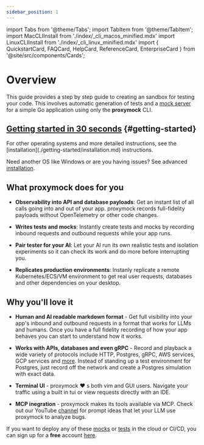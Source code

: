 ```yaml
---
sidebar_position: 1
---
```

import Tabs from '@theme/Tabs';
import TabItem from '@theme/TabItem';
import MacCLIInstall from './index/\_cli_macos_minified.mdx'
import LinuxCLIInstall from './index/\_cli_linux_minified.mdx'
import { 
  QuickstartCard, 
  FAQCard, 
  HelpCard, 
  ReferenceCard, 
  EnterpriseCard 
} from '@site/src/components/Cards';

# Overview

This guide provides a step by step guide to creating an sandbox for testing your code. This involves automatic generation of tests and a [mock server](reference/glossary.md#mock-server) for a simple Go application using only the **proxymock** CLI.

## [Getting started in 30 seconds](./getting-started/quickstart) {#getting-started}

<Tabs>
  <TabItem value="mac" label="macOS">
    <MacCLIInstall />
  </TabItem>
  <TabItem value="linux" label="Linux">
    <LinuxCLIInstall />
  </TabItem>
  <TabItem value="binary" label="Other (Detailed)">
    For other operating systems and more detailed instructions, see the [installation](./getting-started/installation.md) instructions.
  </TabItem>
</Tabs>

Need another OS like Windows or are you having issues? See advanced [installation](./getting-started/installation.md).

## What proxymock does for you

- **Observability into API and database payloads**: Get an instant list of all calls going into and out of your app. proxymock records full-fidelity payloads without OpenTelemetry or other code changes.

- **Writes tests and mocks**: Instantly create tests and mocks by recording inbound requests and outbound requests while your app runs.

- **Pair tester for your AI**: Let your AI run its own realistic tests and isolation experiments so it can check its work and do more before interrupting you.

- **Replicates production environments**: Instanly replicate a remote Kubernetes/ECS/VM environment to get real user requests, databases and other dependencies on your desktop.

## Why you'll love it

- **Human and AI readable markdown format** - Get full visibility into your app's inbound and outbound requests in a format that works for LLMs and humans. Once you have a full fidelity recording of how your app behaves you can start to understand how it works.

- **Works with APIs, databases and even gRPC** - Record and playback a wide variety of protocols include HTTP, Postgres, gRPC, AWS services, GCP services and [more](../reference/technology-support.md). Instead of standing up a test environment for Postgres, just record off the network and create a Postgres simulation with exact data.

- **Terminal UI** - proxymock :heart: s both vim and GUI users. Navigate your traffic using a built in tui or view requests directly with an IDE.

- **MCP inegration** - proxymock makes its tools available via MCP. Check out our YouTube [channel](https://www.youtube.com/@speedscale) for prompt ideas that let your LLM use proxymock to analyze bugs.

If you want to deploy any of these [mocks](/reference/glossary.md#mock) or [tests](/reference/glossary.md#test) in the cloud or CI/CD, you can sign up for a **free** account [here](https://app.speedscale.com/signup).

<div style={{ display: 'grid', gridTemplateColumns: 'repeat(auto-fit, minmax(300px, 1fr))', gap: '1rem', marginTop: '2rem' }}>
  <QuickstartCard />
  <FAQCard />
  <HelpCard />
  <ReferenceCard />
  <EnterpriseCard />
</div>
